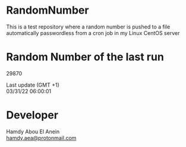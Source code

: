 # RandomNumber    
This is a test repository where a random number is pushed to a file automatically passwordless from a cron job in my Linux CentOS server    
# Random Number of the last run   
29870
      
Last update (GMT +1)    
03/31/22 06:00:01
# Developer    
Hamdy Abou El Anein   
hamdy.aea@protonmail.com
